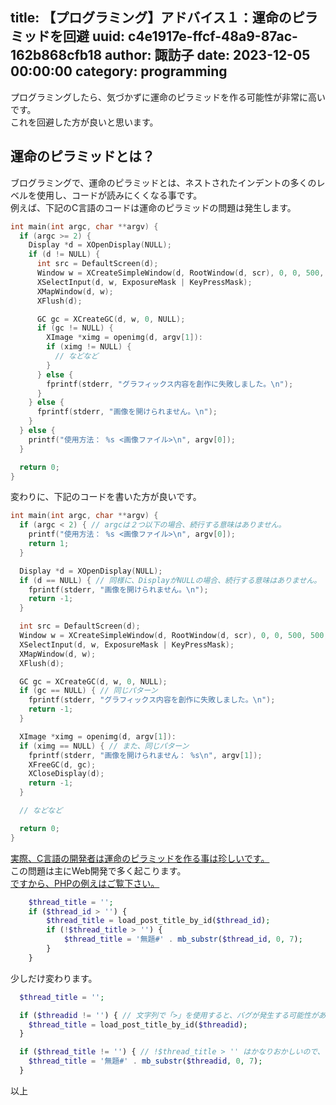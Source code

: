 title: 【プログラミング】アドバイス１：運命のピラミッドを回避
uuid: c4e1917e-ffcf-48a9-87ac-162b868cfb18
author: 諏訪子
date: 2023-12-05 00:00:00
category: programming
----
プログラミングしたら、気づかずに運命のピラミッドを作る可能性が非常に高いです。\
これを回避した方が良いと思います。

## 運命のピラミッドとは？

ブログラミングで、運命のピラミッドとは、ネストされたインデントの多くのレベルを使用し、コードが読みにくくなる事です。\
例えば、下記のC言語のコードは運命のピラミッドの問題は発生します。

```c
int main(int argc, char **argv) {
  if (argc >= 2) {
    Display *d = XOpenDisplay(NULL);
    if (d != NULL) {
      int src = DefaultScreen(d);
      Window w = XCreateSimpleWindow(d, RootWindow(d, scr), 0, 0, 500, 500, 1, BlackPixel(d, scr), WhitePixel(d, scr));
      XSelectInput(d, w, ExposureMask | KeyPressMask);
      XMapWindow(d, w);
      XFlush(d);

      GC gc = XCreateGC(d, w, 0, NULL);
      if (gc != NULL) {
        XImage *ximg = openimg(d, argv[1]):
        if (ximg != NULL) {
          // などなど
        }
      } else {
        fprintf(stderr, "グラフィックス内容を創作に失敗しました。\n");
      }
    } else {
      fprintf(stderr, "画像を開けられません。\n");
    }
  } else {
    printf("使用方法： %s <画像ファイル>\n", argv[0]);
  }

  return 0;
}
```

変わりに、下記のコードを書いた方が良いです。

```c
int main(int argc, char **argv) {
  if (argc < 2) { // argcは２つ以下の場合、続行する意味はありません。
    printf("使用方法： %s <画像ファイル>\n", argv[0]);
    return 1;
  }

  Display *d = XOpenDisplay(NULL);
  if (d == NULL) { // 同様に、DisplayがNULLの場合、続行する意味はありません。
    fprintf(stderr, "画像を開けられません。\n");
    return -1;
  }

  int src = DefaultScreen(d);
  Window w = XCreateSimpleWindow(d, RootWindow(d, scr), 0, 0, 500, 500, 1, BlackPixel(d, scr), WhitePixel(d, scr));
  XSelectInput(d, w, ExposureMask | KeyPressMask);
  XMapWindow(d, w);
  XFlush(d);

  GC gc = XCreateGC(d, w, 0, NULL);
  if (gc == NULL) { // 同じパターン
    fprintf(stderr, "グラフィックス内容を創作に失敗しました。\n");
    return -1;
  }

  XImage *ximg = openimg(d, argv[1]):
  if (ximg == NULL) { // また、同じパターン
    fprintf(stderr, "画像を開けられません： %s\n", argv[1]);
    XFreeGC(d, gc);
    XCloseDisplay(d);
    return -1;
  }

  // などなど

  return 0;
}
```

[実際、C言語の開発者は運命のピラミッドを作る事は珍しいです。](https://gitler.moe/suwako/mivfx/src/branch/master/main.c)\
この問題は主にWeb開発で多く起こります。\
[ですから、PHPの例えはご覧下さい。](https://gitler.moe/tak4/bibis/src/branch/master/data-post.php)

```php
	$thread_title = '';
	if ($thread_id > '') {
		$thread_title = load_post_title_by_id($thread_id);
		if (!$thread_title > '') {
			$thread_title = '無題#' . mb_substr($thread_id, 0, 7);
		}
	}
```

少しだけ変わります。

```php
  $thread_title = '';

  if ($threadid != '') { // 文字列で「>」を使用すると、バグが発生する可能性があります。
    $thread_title = load_post_title_by_id($threadid);
  }

  if ($thread_title != '') { // !$thread_title > '' はかなりおかしいので、これも修正しました。
    $thread_title = '無題#' . mb_substr($threadid, 0, 7);
  }
```

以上
